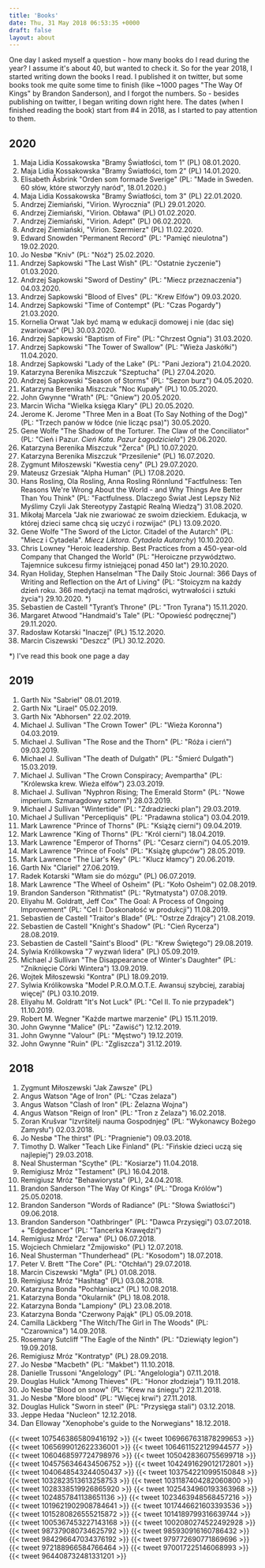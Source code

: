 ```yaml
---
title: 'Books'
date: Thu, 31 May 2018 06:53:35 +0000
draft: false
layout: about
---
```


One day I asked myself a question - how many books do I read during the year? I assume it's about 40, but wanted to check it. So for the year 2018, I started writing down the books I read. I published it on twitter, but some books took me quite some time to finish (like ~1000 pages "The Way Of Kings" by Brandon Sanderson), and I forgot the numbers. So - besides publishing on twitter, I began writing down right here. The dates (when I finished reading the book) start from #4 in 2018, as I started to pay attention to them.

## 2020

1. Maja Lidia Kossakowska "Bramy Światłości, tom 1" (PL) 08.01.2020.
2. Maja Lidia Kossakowska "Bramy Światłości, tom 2" (PL) 14.01.2020.
3. Elisabeth Åsbrink "Orden som formade Sverige" (PL: "Made in Sweden. 60 słów, które stworzyły naród", 18.01.2020.)
4. Maja Lidia Kossakowska "Bramy Światłości, tom 3" (PL) 22.01.2020.
5. Andrzej Ziemiański, "Virion. Wyrocznia" (PL) 29.01.2020.
6. Andrzej Ziemiański, "Virion. Obława" (PL) 01.02.2020.
7. Andrzej Ziemiański, "Virion. Adept" (PL) 06.02.2020.
8. Andrzej Ziemiański, "Virion. Szermierz" (PL) 11.02.2020.
9. Edward Snowden "Permanent Record" (PL: "Pamięć nieulotna") 19.02.2020.
10. Jo Nesbø "Kniv" (PL: "Nóż") 25.02.2020.
11. Andrzej Sapkowski "The Last Wish" (PL: "Ostatnie życzenie") 01.03.2020.
12. Andrzej Sapkowski "Sword of Destiny" (PL: "Miecz przeznaczenia") 04.03.2020.
13. Andrzej Sapkowski "Blood of Elves" (PL: "Krew Elfów") 09.03.2020.
14. Andrzej Sapkowski "Time of Contempt" (PL: "Czas Pogardy") 21.03.2020.
15. Kornelia Orwat "Jak być mamą w edukacji domowej i nie (dac się) zwariować" (PL) 30.03.2020.
16. Andrzej Sapkowski "Baptism of Fire" (PL: "Chrzest Ognia") 31.03.2020.
17. Andrzej Sapkowski "The Tower of Swallow" (PL: "Wieża Jaskółki") 11.04.2020.
18. Andrzej Sapkowski "Lady of the Lake" (PL: "Pani Jeziora") 21.04.2020.
19. Katarzyna Berenika Miszczuk "Szeptucha" (PL) 27.04.2020.
20. Andrzej Sapkowski "Season of Storms" (PL: "Sezon burz") 04.05.2020.
21. Katarzyna Berenika Miszczuk "Noc Kupały" (PL) 10.05.2020.
22. John Gwynne "Wrath" (PL: "Gniew") 20.05.2020.
23. Marcin Wicha "Wielka księga Klary" (PL) 20.05.2020.
24. Jerome K. Jerome "Three Men in a Boat (To Say Nothing of the Dog)" (PL: "Trzech panów w łódce (nie licząc psa)") 30.05.2020.
25. Gene Wolfe "The Shadow of the Torturer. The Claw of the Conciliator" (PL: "Cień i Pazur. _Cień Kata. Pazur Łagodziciela_") 29.06.2020.
26. Katarzyna Berenika Miszczuk "Żerca" (PL) 10.07.2020.
27. Katarzyna Berenika Miszczuk "Przesilenie" (PL) 16.07.2020.
28. Zygmunt Miłoszewski "Kwestia ceny" (PL) 29.07.2020.
29. Mateusz Grzesiak "Alpha Human" (PL) 17.08.2020.
30. Hans Rosling, Ola Rosling, Anna Rosling Rönnlund "Factfulness: Ten Reasons We're Wrong About the World - and Why Things Are Better Than You Think" (PL: "Factfulness. Dlaczego Świat Jest Lepszy Niż Myślimy Czyli Jak Stereotypy Zastąpić Realną Wiedzą") 31.08.2020.
31. Mikołaj Marcela "Jak nie zwariować ze swoim dzieckiem. Edukacja, w której dzieci same chcą się uczyć i rozwijać" (PL) 13.09.2020.
32. Gene Wolfe "The Sword of the Lictor. Citadel of the Autarch" (PL: "Miecz i Cytadela". _Miecz Liktora. Cytadela Autarchy_) 10.10.2020.
33. Chris Lowney "Heroic leadership. Best Practices from a 450-year-old Company that Changed the World" (PL: "Heroiczne przywództwo. Tajemnice sukcesu firmy istniejącej ponad 450 lat") 29.10.2020.
34. Ryan Holiday, Stephen Hanselman "The Daily Stoic Journal: 366 Days of Writing and Reflection on the Art of Living" (PL: "Stoicyzm na każdy dzień roku. 366 medytacji na temat mądrości, wytrwałości i sztuki życia") 29.10.2020. *)
35. Sebastien de Castell "Tyrant’s Throne" (PL: "Tron Tyrana") 15.11.2020.
36. Margaret Atwood "Handmaid's Tale" (PL: "Opowieść podręcznej") 29.11.2020.
37. Radosław Kotarski "Inaczej" (PL) 15.12.2020.
38. Marcin Ciszewski "Deszcz" (PL) 30.12.2020.

*) I've read this book one page a day

## 2019

1. Garth Nix "Sabriel" 08.01.2019.
2. Garth Nix "Lirael" 05.02.2019.
3. Garth Nix "Abhorsen" 22.02.2019.
4. Michael J. Sullivan "The Crown Tower" (PL: "Wieża Koronna") 04.03.2019.
5. Michael J. Sullivan "The Rose and the Thorn" (PL: "Róża i cierń") 09.03.2019.
6. Michael J. Sullivan "The death of Dulgath" (PL: "Śmierć Dulgath") 15.03.2019.
7. Michael J. Sullivan "The Crown Conspiracy; Avempartha" (PL: "Królewska krew. Wieża elfów") 23.03.2019.
8. Michael J. Sullivan "Nyphron Rising; The Emerald Storm" (PL: "Nowe imperium. Szmaragdowy sztorm") 28.03.2019.
9. Michael J Sullivan "Wintertide" (PL: "Zdradziecki plan") 29.03.2019.
10. Michael J Sullivan "Percepliquis" (PL: "Pradawna stolica") 03.04.2019.
11. Mark Lawrence "Prince of Thorns" (PL: "Książę cierni") 09.04.2019.
12. Mark Lawrence "King of Thorns" (PL: "Król cierni") 18.04.2019.
13. Mark Lawrence "Emperor of Thorns" (PL: "Cesarz cierni") 04.05.2019.
14. Mark Lawrence "Prince of Fools" (PL: "Książę głupców") 28.05.2019.
15. Mark Lawrence "The Liar's Key" (PL: "Klucz kłamcy") 20.06.2019.
16. Garth Nix "Clariel" 27.06.2019.
17. Radek Kotarski "Włam sie do mózgu" (PL) 06.07.2019.
18. Mark Lawrence "The Wheel of Osheim" (PL: "Koło Osheim") 02.08.2019.
19. Brandon Sanderson "Rithmatist" (PL: "Rytmatysta") 07.08.2019.
20. Eliyahu M. Goldratt, Jeff Cox" The Goal: A Process of Ongoing Improvement" (PL: "Cel I: Doskonałość w produkcji") 11.08.2019.
21. Sebastien de Castell "Traitor's Blade" (PL: "Ostrze Zdrajcy") 21.08.2019.
22. Sebastien de Castell "Knight's Shadow" (PL: "Cień Rycerza") 28.08.2019.
23. Sebastien de Castell "Saint's Blood" (PL: "Krew Świętego") 29.08.2019.
24. Sylwia Królikowska "7 wyzwań lidera" (PL) 05.09.2019.
25. Michael J Sullivan "The Disappearance of Winter's Daughter" (PL: "Zniknięcie Córki Wintera") 13.09.2019.
26. Wojtek Miłoszewski "Kontra" (PL) 18.09.2019.
27. Sylwia Królikowska "Model P.R.O.M.O.T.E. Awansuj szybciej, zarabiaj więcej" (PL) 03.10.2019.
28. Eliyahu M. Goldratt "It's Not Luck" (PL: "Cel II. To nie przypadek") 11.10.2019.
29. Robert M. Wegner "Każde martwe marzenie" (PL) 15.11.2019.
30. John Gwynne "Malice" (PL: "Zawiść") 12.12.2019.
31. John Gwynne "Valour" (PL: "Męstwo") 19.12.2019.
32. John Gwynne "Ruin" (PL: "Zgliszcza") 31.12.2019.

## 2018

1. Zygmunt Miłoszewski "Jak Zawsze" (PL)
2. Angus Watson "Age of Iron" (PL: "Czas żelaza")
3. Angus Watson "Clash of Iron" (PL: Żelazna Wojna")
4. Angus Watson "Reign of Iron" (PL: "Tron z Żelaza") 16.02.2018.
5. Zoran Krušvar "Izvršitelji nauma Gospodnjeg" (PL: "Wykonawcy Bożego Zamysłu") 02.03.2018.
6. Jo Nesbø "The thirst" (PL: "Pragnienie") 09.03.2018.
7. Timothy D. Walker "Teach Like Finland" (PL: "Fińskie dzieci uczą się najlepiej") 29.03.2018.
8. Neal Shusterman "Scythe" (PL: "Kosiarze") 11.04.2018.
9. Remigiusz Mróz "Testament" (PL) 16.04.2018.
10. Remigiusz Mróz "Behawiorysta" (PL), 24.04.2018.
11. Brandon Sanderson "The Way Of Kings" (PL: "Droga Królów") 25.05.02018.
12. Brandon Sanderson "Words of Radiance" (PL: "Słowa Światłości") 09.06.2018.
13. Brandon Sanderson "Oathbringer" (PL: "Dawca Przysięgi") 03.07.2018. + "Edgedancer" (PL: "Tancerka Krawędzi")
14. Remigiusz Mróz "Zerwa" (PL) 06.07.2018.
15. Wojciech Chmielarz "Żmijowisko" (PL) 12.07.2018.
16. Neal Shusterman "Thunderhead" (PL: "Kosodom") 18.07.2018.
17. Peter V. Brett "The Core" (PL: "Otchłań") 29.07.2018.
18. Marcin Ciszewski "Mgła" (PL) 01.08.2018.
19. Remigiusz Mróz "Hashtag" (PL) 03.08.2018.
20. Katarzyna Bonda "Pochłaniacz" (PL) 10.08.2018.
21. Katarzyna Bonda "Okularnik" (PL) 18.08.2018.
22. Katarzyna Bonda "Lampiony" (PL) 23.08.2018.
23. Katarzyna Bonda "Czerwony Pająk" (PL) 05.09.2018.
24. Camilla Läckberg "The Witch/The Girl in The Woods" (PL: "Czarownica") 14.09.2018.
25. Rosemary Sutcliff "The Eagle of the Ninth" (PL: "Dziewiąty legion") 19.09.2018.
26. Remigiusz Mróz "Kontratyp" (PL) 28.09.2018.
27. Jo Nesbø "Macbeth" (PL: "Makbet") 11.10.2018.
28. Danielle Trussoni "Angelology" (PL: "Angelologia") 07.11.2018.
29. Douglas Hulick "Among Thieves" (PL: "Honor złodzieja") 19.11.2018.
30. Jo Nesbø "Blood on snow" (PL: "Krew na śniegu") 22.11.2018.
31. Jo Nesbø "More blood" (PL: "Więcej krwi") 27.11.2018.
32. Douglas Hulick "Sworn in steel" (PL: "Przysięga stali") 03.12.2018.
33. Jeppe Hedaa "Nucleon" 12.12.2018.
34. Dan Elloway "Xenophobe's guide to the Norwegians" 18.12.2018.

{{< tweet 1075463865809416192 >}}
{{< tweet 1069667631878299653 >}}
{{< tweet 1065699012622336001 >}}
{{< tweet 1064611522129944577 >}}
{{< tweet 1060468597724798976 >}}
{{< tweet 1050428360755699718 >}}
{{< tweet 1045756346434506752 >}}
{{< tweet 1042491629012172801 >}}
{{< tweet 1040648543244050437 >}}
{{< tweet 1037542210995150848 >}}
{{< tweet 1032823513613258753 >}}
{{< tweet 1031187404282060800 >}}
{{< tweet 1028338519926865920 >}}
{{< tweet 1025434960193363968 >}}
{{< tweet 1024857841138651136 >}}
{{< tweet 1023463948568457216 >}}
{{< tweet 1019621902908784641 >}}
{{< tweet 1017446621603393536 >}}
{{< tweet 1015280826555215872 >}}
{{< tweet 1014189799316639744 >}}
{{< tweet 1005367453227143168 >}}
{{< tweet 1002080274522492928 >}}
{{< tweet 987379080734625792 >}}
{{< tweet 985930916160786432 >}}
{{< tweet 984296647034376192 >}}
{{< tweet 979772690771869696 >}}
{{< tweet 972188966584766464 >}}
{{< tweet 970017225146068993 >}}
{{< tweet 964408732481331201 >}}

